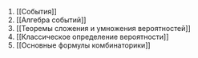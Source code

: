 1. [[События]]
2. [[Алгебра событий]]
3. [[Теоремы сложения и умножения вероятностей]]
4. [[Классическое определение вероятности]]
5. [[Основные формулы комбинаторики]]
